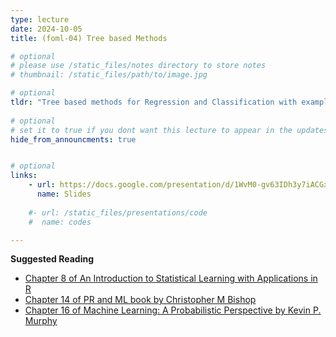 ```yaml
---
type: lecture
date: 2024-10-05
title: (foml-04) Tree based Methods

# optional
# please use /static_files/notes directory to store notes
# thumbnail: /static_files/path/to/image.jpg

# optional
tldr: "Tree based methods for Regression and Classification with examples, Decision trees, Bagging, Random Forest, and Boosting."
  
# optional
# set it to true if you dont want this lecture to appear in the updates section
hide_from_announcments: true


# optional
links: 
    - url: https://docs.google.com/presentation/d/1WvM0-gv63IDh3y7iACGxtcpqUZnWHqaM6diLw32LLsg/edit?usp=sharing
      name: Slides
    
    #- url: /static_files/presentations/code
    #  name: codes

---
```


**Suggested Reading**
- [Chapter 8 of An Introduction to Statistical Learning with Applications in R](https://www.statlearning.com/)
- [Chapter 14 of PR and ML book by Christopher M Bishop](https://www.microsoft.com/en-us/research/uploads/prod/2006/01/Bishop-Pattern-Recognition-and-Machine-Learning-2006.pdf)
- [Chapter 16 of Machine Learning: A Probabilistic Perspective by Kevin P. Murphy](https://www.cs.ubc.ca/~murphyk/MLbook/pml-toc-1may12.pdf)
